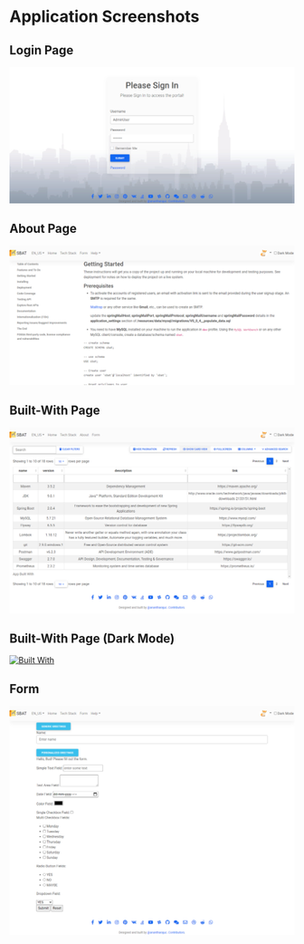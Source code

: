# Application Screenshots

## Login Page

[![Login](images/app-ui/login.PNG)](images/app-ui/login.PNG)

## About Page

[![About](images/app-ui/about.PNG)](images/app-ui/about.PNG)

## Built-With Page

[![Built With](images/app-ui/built-with.png)](images/app-ui/tech-stack.png)

## Built-With Page (Dark Mode)

[![Built With](images/app-ui/built-with-dark-mode.png)](images/app-ui/tech-stack-dark-mode.png)

## Form

[![Built With](images/app-ui/form.png)](images/app-ui/form.png)